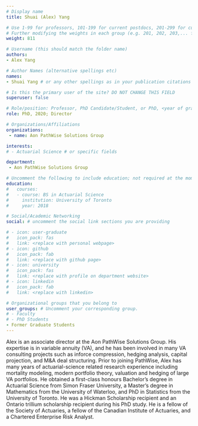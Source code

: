```yaml
---
# Display name
title: Shuai (Alex) Yang

# Use 1-99 for professors, 101-199 for current postdocs, 201-299 for current phds, 301-399 for current masters, 401-499 for current undergrads, 801-809 for alum postdocs, 811-849 for alum phds, 851-899 for alum masters, and 901-999 for alum undergrads
# Further modifying the weights in each group (e.g. 201, 202, 203,... for current phds) allows customized ordering (e.g. new students first)
weight: 811

# Username (this should match the folder name)
authors:
- Alex Yang

# Author Names (alternative spellings etc)
names:
- Shuai Yang # or any other spellings as in your publication citations

# Is this the primary user of the site? DO NOT CHANGE THIS FIELD
superuser: false

# Role/position: Professor, PhD Candidate/Student, or PhD, <year of graduation>
role: PhD, 2020; Director

# Organizations/Affiliations
organizations:
 - name: Aon PathWise Solutions Group

interests:
# - Actuarial Science # or specific fields

department:
 - Aon PathWise Solutions Group

# Uncomment the following to include education; not required at the moment.
education:
#   courses:
#   - course: BS in Actuarial Science
#     institution: University of Toronto
#     year: 2018

# Social/Academic Networking
social: # uncomment the social link sections you are providing

# - icon: user-graduate
#   icon_pack: fas
#   link: <replace with personal webpage>
# - icon: github
#   icon_pack: fab
#   link: <replace with github page>
# - icon: university
#   icon_pack: fas
#   link: <replace with profile on department website>
# - icon: linkedin
#   icon_pack: fab
#   link: <replace with linkedin>

# Organizational groups that you belong to
user_groups: # Uncomment your corresponding group.
# - Faculty
# - PhD Students
- Former Graduate Students
---
```


Alex is an associate director at the Aon PathWise Solutions Group. His expertise is in variable annuity (VA), and he has been involved in many VA consulting projects such as inforce compression, hedging analysis, capital projection, and M&A deal structuring. Prior to joining PathWise, Alex has many years of actuarial-science related research experience including mortality modeling, modern portfolio theory, valuation and hedging of large VA portfolios. He obtained a first-class honours Bachelor’s degree in Actuarial Science from Simon Fraser University, a Master’s degree in Mathematics from the University of Waterloo, and PhD in Statistics from the University of Toronto. He was a Hickman Scholarship recipient and an Ontario trillium scholarship recipient during his PhD study. He is a fellow of the Society of Actuaries, a fellow of the Canadian Institute of Actuaries, and a Chartered Enterprise Risk Analyst. 